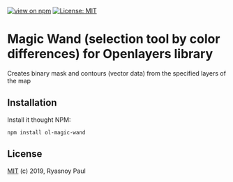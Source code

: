 
[![view on npm](http://img.shields.io/npm/v/ol-magic-wand.svg)](https://www.npmjs.org/package/ol-magic-wand)
[![License: MIT](https://img.shields.io/github/license/tamersoul/ol-magic-wand.svg)](https://github.com/Tamersoul/ol-magic-wand/blob/master/LICENSE.txt)

# Magic Wand (selection tool by color differences) for Openlayers library

Creates binary mask and contours (vector data) from the specified layers of the map

## Installation

Install it thought NPM:

```shell
npm install ol-magic-wand
```

## License

[MIT](https://opensource.org/licenses/MIT) (c) 2019, Ryasnoy Paul
